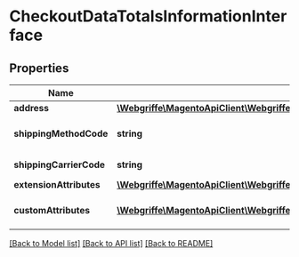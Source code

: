 # CheckoutDataTotalsInformationInterface

## Properties
Name | Type | Description | Notes
------------ | ------------- | ------------- | -------------
**address** | [**\Webgriffe\MagentoApiClient\Webgriffe\MagentoApiClient\Model\QuoteDataAddressInterface**](QuoteDataAddressInterface.md) |  | 
**shippingMethodCode** | **string** | Shipping method code | [optional] 
**shippingCarrierCode** | **string** | Carrier code | [optional] 
**extensionAttributes** | [**\Webgriffe\MagentoApiClient\Webgriffe\MagentoApiClient\Model\CheckoutDataTotalsInformationExtensionInterface**](CheckoutDataTotalsInformationExtensionInterface.md) |  | [optional] 
**customAttributes** | [**\Webgriffe\MagentoApiClient\Webgriffe\MagentoApiClient\Model\FrameworkAttributeInterface[]**](FrameworkAttributeInterface.md) | Custom attributes values. | [optional] 

[[Back to Model list]](../README.md#documentation-for-models) [[Back to API list]](../README.md#documentation-for-api-endpoints) [[Back to README]](../README.md)


